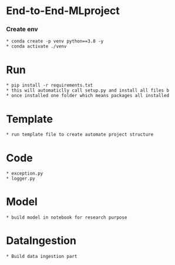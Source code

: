 # End-to-End-MLproject

### Create env 
    * conda create -p venv python==3.8 -y
    * conda activate ./venv

# Run 
    * pip install -r requirements.txt 
    * this will automaticlly call setup.py and install all files b
    * once installed one folder which means packages all installed

# Template

    * run template file to create automate project structure

# Code

    * exception.py
    * logger.py

# Model 
    * build model in notebook for research purpose

# DataIngestion 
    * Build data ingestion part
